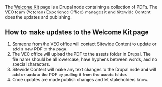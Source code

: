 The [Welcome Kit](https://www.va.gov/welcome-kit/) page is a Drupal node containing a collection of PDFs. The VEO team (Veterans Experience Office) manages it and Sitewide Content does the updates and publishing.

## How to make updates to the Welcome Kit page

1. Someone from the VEO office will contact Sitewide Content to update or add a new PDF to the page. 
2. The VEO office will upload the PDF to the assets folder in Drupal. The file name should be all lowercase, have hyphens between words, and no special characters.
3. Sitewide Content will make any text changes to the Drupal node and will add or update the PDF by pulling it from the assets folder.
4. Once updates are made publish changes and let stakeholders know.
